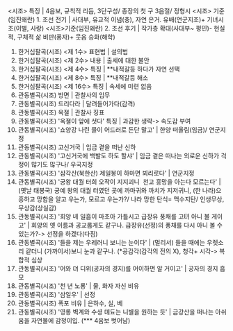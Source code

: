 <시조> 특징	| 4음보, 규칙적 리듬, 3단구성/ 종장의 첫 구 3음절/ 정형시
<시조>​ 기준(임진왜란) 1. 조선 전기	| 사대부, 유교적 이념(충), 자연 은거. 유배(연군지조)+ 기녀시조(이별, 사랑)
​​<시조>​ 기준(임진왜란) 2. 조선 후기	| 작가층 확대(사대부~ 평민)- 현실적, 구체적 삶 비판(풍자)+ 웃음 승화(해학)
1. 한거십팔곡(시조) <제 1수> 표현법	| 설의법
1. 한거십팔곡(시조)​ <제 2수> 내용	| 출세에 대한 불안
1. 한거십팔곡(시조)​ <제 4수> 특징	| **내적갈등 하다가 자연 선택
1. 한거십팔곡(시조)​ <제 8수> 특징	| **내적갈등 해소
1. 한거십팔곡(시조)​ <제 16수> 특징	| 속세에 미련 없음
2. 관동별곡(시조) 방면	| 관찰사의 임무
2. 관동별곡(시조)​ 드리다라	| 달려들어가다(감격)
2. 관동별곡(시조) 옥졀	| 관찰사 징표
2. 관동별곡(시조)​ '옥졀이 앞에 셧다' 특징	| 과감한 생략-> 속도감 부여
2. 관동별곡(시조)​ '쇼양강 나린 믈이 어드러로 든단 말고'	| 한양 떠올림(임금)/ 연군지정
2. 관동별곡(시조)​ 고신거국	| 임금 곁을 떠난 신하
2. 관동별곡(시조)​ '고신거국에 백발도 하도 할샤'	| 임금 곁은 떠나는 외로운 신하가 걱정이 많기도 많구나/ 우국지정
2. 관동별곡(시조)​ '삼각산(북한산) 제일봉이 하마면 뵈리로다'	| 연군지정
2. 관동별곡(시조)​ '궁왕 대궐 터희 오작이 지지괴니 ​
천고 흥망을 아는다 모르는다'	| (옛날 태봉국) 궁예 왕의 대궐 터였던 곳에 까마귀와 까치가 지저귀니, (한 나라)으 흥하고 망함을 알고 우는가, 모르고 우는가?/ 나라 망한 탄식= 맥수지탄/ 인생무상, 무상감(상실감)
2. 관동별곡(시조)​
'회양 녜 일흠이 마초아 가틀시고
급장유 풍채를 고텨 아니 볼 게이고'	| 회양의 옛 이름과 공교롭게도 같구나. 급장유(선정)의 풍채를 다시 아니 볼 수 있는가?-> 선정을 하겠다(다짐)
2. 관동별곡(시조)​
'들을 제는 우레러니 보니는 눈이다'	| (멀리서) 들을 때에는 우렛소리 같더니 (가까이서)보니 눈과 같구나. (*공감각(감각의 전의 X), 청각+ 시각-> 복합적 심상
2. 관동별곡(시조)​
'어와 뎌 디위(공자의 경지)를 어이하면 알 거이고'	| 공자의 경지 흠모
2. 관동별곡(시조)​
'천 년 노룡'	| 물, 화자 자신 비유
2. 관동별곡(시조)​
'삼일우'	| 선정
2. 관동별곡(시조)​
폭포 비유	| 은하수, 실, 베
2. 관동별곡(시조)​
'영롱 벽계와 수셩 뎨됴는 니별을 원하는 듯'	| 금강산을 떠나는 아쉬움을 자연물에 감정이입. (*** 4음보 벗어남)